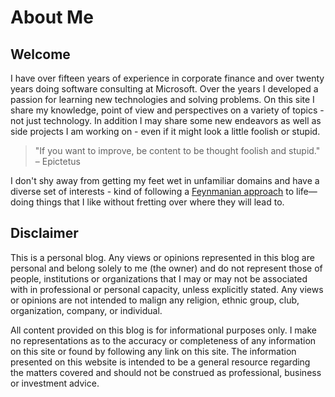 # About Me


## Welcome
I have over fifteen years of experience in corporate finance and over twenty years doing software consulting at Microsoft. Over the years I developed a passion for learning new technologies and solving problems. On this site I share my knowledge, point of view and perspectives on a variety of topics - not just technology.  In addition I may share some new endeavors as well as side projects I am working on - even if it might look a little foolish or stupid. 

> "If you want to improve, be content to be thought foolish and stupid." 
> – Epictetus

I don't shy away from getting my feet wet in unfamiliar domains and have a diverse set of interests - kind of following a [Feynmanian approach](https://www.asc.ohio-state.edu/kilcup.1/262/feynman.html) to life—doing things that I like without fretting over where they will lead to.


## Disclaimer
This is a personal blog. Any views or opinions represented in this blog are personal and belong solely to me (the owner) and do not represent those of people, institutions or organizations that I may or may not be associated with in professional or personal capacity, unless explicitly stated. Any views or opinions are not intended to malign any religion, ethnic group, club, organization, company, or individual.

All content provided on this blog is for informational purposes only. I make no representations as to the accuracy or completeness of any information on this site or found by following any link on this site. The information presented on this website is intended to be a general  resource regarding the matters covered and should not be construed as professional, business or investment advice.

